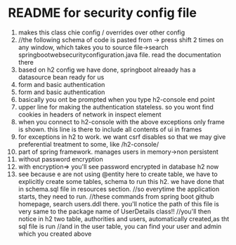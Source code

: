 # README for security config file

1. makes this class chie config / overrides over other config
2. //the following schema of code is pasted from -> press shift 2 times on any window, which takes you to source file->search springbootwebsecurityconfiguration.java file. read the documentation there
3. based on h2 config we have done, springboot alreaady has a datasource bean ready for us
4. form and basic authentication
5. form and basic authentication
6. basically you ont be prompted when you type h2-console end point
7. upper line for making the authentication stateless. so you wont find cookies in headers of network in inspect element
8. when you connect to h2-console with the above exceptions only frame is shown. this line is there to include all contents of ui in frames
9. for exceptions in h2 to work. we want csrf disables so that we may give preferential treatment to some, like /h2-console/
10. part of spring framework. manages users in memory->non persistent
11. without password encryption
12. with encryption=>    you'll see password encrypted in database h2 now
13. see because e are not using @entity here to create table, we have to explicitly create some tables, schema to run this h2. we have done that in schema.sql file in resources section.
    //so everytime the application starts, they need to run.
    //these commands from spring boot github homepage, search users.ddl there. you'll notice the path of this file is very same to the package name of UserDetails class!!
    //you'll then notice in h2 two table, authorities and users, automatically created,as tht sql file is run
    //and in the user table, you can find your user and admin which you created above
